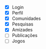 - [x] Login
- [x] Perfil
- [x] Comunidades
- [x] Pesquisas
- [x] Amizades
- [ ] Publicações
- [ ] Jogos
